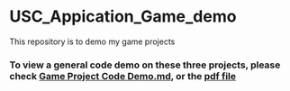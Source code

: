 # USC_Appication_Game_demo
This repository is to demo my game projects 

### To view a general code demo on these three projects, please check [Game Project Code Demo.md](./Game_Project_Code_Demo.md), or the [pdf file](./Game_Project_Code_Demo.pdf)

